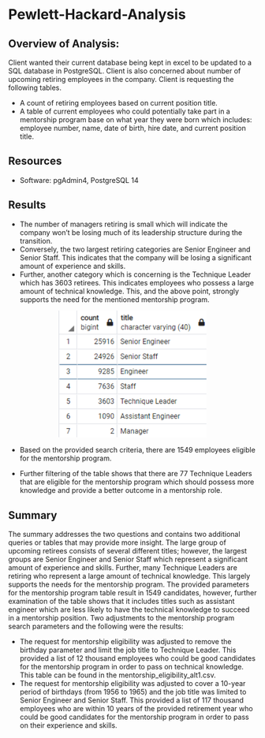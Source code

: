 # Pewlett-Hackard-Analysis
## Overview of Analysis:
Client wanted their current database being kept in excel to be updated to a SQL database in PostgreSQL. Client is also concerned about number of upcoming retiring employees in the company. Client is requesting the following tables.
- A count of retiring employees based on current position title.
- A table of current employees who could potentially take part in a mentorship program base on what year they were born which includes: employee number, name, date of birth, hire date, and current position title.

## Resources
- Software: pgAdmin4, PostgreSQL 14

## Results
- The number of managers retiring is small which will indicate the company won’t be losing much of its leadership structure during the transition.
- Conversely, the two largest retiring categories are Senior Engineer and Senior Staff. This indicates that the company will be losing a significant amount of experience and skills. 
- Further, another category which is concerning is the Technique Leader which has 3603 retirees. This indicates employees who possess a large amount of technical knowledge. This, and the above point, strongly supports the need for the mentioned mentorship program. 


<p align="center">
  <img src="https://github.com/justinkirk8/Pewlett-Hackard-Analysis/blob/main/Images/retirement_title_count.png" width="300" />
</p>

- Based on the provided search criteria, there are 1549 employees eligible for the mentorship program.

- Further filtering of the table shows that there are 77 Technique Leaders that are eligible for the mentorship program which should possess more knowledge and provide a better outcome in a mentorship role.

## Summary
The summary addresses the two questions and contains two additional queries or tables that may provide more insight.
The large group of upcoming retirees consists of several different titles; however, the largest groups are Senior Engineer and Senior Staff which represent a significant amount of experience and skills. Further, many Technique Leaders are retiring who represent a large amount of technical knowledge. This largely supports the needs for the mentorship program. The provided parameters for the mentorship program table result in 1549 candidates, however, further examination of the table shows that it includes titles such as assistant engineer which are less likely to have the technical knowledge to succeed in a mentorship position. Two adjustments to the mentorship program search parameters and the following were the results:
- The request for mentorship eligibility was adjusted to remove the birthday parameter and limit the job title to Technique Leader.  This provided a list of 12 thousand employees who could be good candidates for the mentorship program in order to pass on technical knowledge. This table can be found in the mentorship_eligibility_alt1.csv.
- The request for mentorship eligibility was adjusted to cover a 10-year period of birthdays (from 1956 to 1965) and the job title was limited to Senior Engineer and Senior Staff. This provided a list of 117 thousand employees who are within 10 years of the provided retirement year who could be good candidates for the mentorship program in order to pass on their experience and skills.
